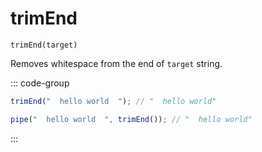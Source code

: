# trimEnd

`trimEnd(target)`

Removes whitespace from the end of `target` string.

::: code-group

```ts [data-first]
trimEnd("  hello world  "); // "  hello world"
```

```ts [data-last]
pipe("  hello world  ", trimEnd()); // "  hello world"
```

:::
